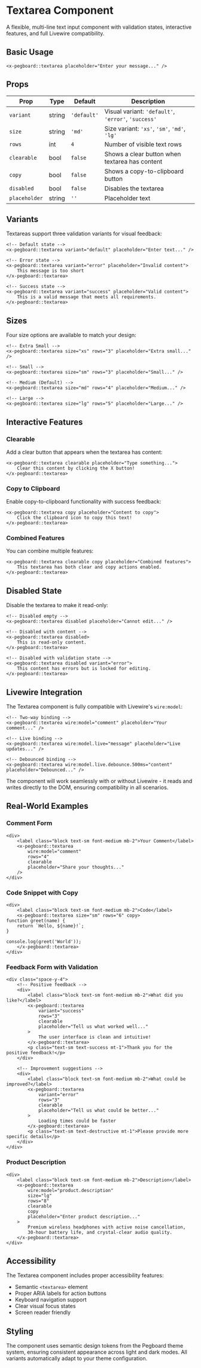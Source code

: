 # Textarea Component

A flexible, multi-line text input component with validation states, interactive features, and full Livewire compatibility.

## Basic Usage

```blade
<x-pegboard::textarea placeholder="Enter your message..." />
```

## Props

| Prop | Type | Default | Description |
|------|------|---------|-------------|
| `variant` | string | `'default'` | Visual variant: `'default'`, `'error'`, `'success'` |
| `size` | string | `'md'` | Size variant: `'xs'`, `'sm'`, `'md'`, `'lg'` |
| `rows` | int | `4` | Number of visible text rows |
| `clearable` | bool | `false` | Shows a clear button when textarea has content |
| `copy` | bool | `false` | Shows a copy-to-clipboard button |
| `disabled` | bool | `false` | Disables the textarea |
| `placeholder` | string | `''` | Placeholder text |

## Variants

Textareas support three validation variants for visual feedback:

```blade
<!-- Default state -->
<x-pegboard::textarea variant="default" placeholder="Enter text..." />

<!-- Error state -->
<x-pegboard::textarea variant="error" placeholder="Invalid content">
    This message is too short
</x-pegboard::textarea>

<!-- Success state -->
<x-pegboard::textarea variant="success" placeholder="Valid content">
    This is a valid message that meets all requirements.
</x-pegboard::textarea>
```

## Sizes

Four size options are available to match your design:

```blade
<!-- Extra Small -->
<x-pegboard::textarea size="xs" rows="3" placeholder="Extra small..." />

<!-- Small -->
<x-pegboard::textarea size="sm" rows="3" placeholder="Small..." />

<!-- Medium (Default) -->
<x-pegboard::textarea size="md" rows="4" placeholder="Medium..." />

<!-- Large -->
<x-pegboard::textarea size="lg" rows="5" placeholder="Large..." />
```

## Interactive Features

### Clearable

Add a clear button that appears when the textarea has content:

```blade
<x-pegboard::textarea clearable placeholder="Type something...">
    Clear this content by clicking the X button!
</x-pegboard::textarea>
```

### Copy to Clipboard

Enable copy-to-clipboard functionality with success feedback:

```blade
<x-pegboard::textarea copy placeholder="Content to copy">
    Click the clipboard icon to copy this text!
</x-pegboard::textarea>
```

### Combined Features

You can combine multiple features:

```blade
<x-pegboard::textarea clearable copy placeholder="Combined features">
    This textarea has both clear and copy actions enabled.
</x-pegboard::textarea>
```

## Disabled State

Disable the textarea to make it read-only:

```blade
<!-- Disabled empty -->
<x-pegboard::textarea disabled placeholder="Cannot edit..." />

<!-- Disabled with content -->
<x-pegboard::textarea disabled>
    This is read-only content.
</x-pegboard::textarea>

<!-- Disabled with validation state -->
<x-pegboard::textarea disabled variant="error">
    This content has errors but is locked for editing.
</x-pegboard::textarea>
```

## Livewire Integration

The Textarea component is fully compatible with Livewire's `wire:model`:

```blade
<!-- Two-way binding -->
<x-pegboard::textarea wire:model="comment" placeholder="Your comment..." />

<!-- Live binding -->
<x-pegboard::textarea wire:model.live="message" placeholder="Live updates..." />

<!-- Debounced binding -->
<x-pegboard::textarea wire:model.live.debounce.500ms="content" placeholder="Debounced..." />
```

The component will work seamlessly with or without Livewire - it reads and writes directly to the DOM, ensuring compatibility in all scenarios.

## Real-World Examples

### Comment Form

```blade
<div>
    <label class="block text-sm font-medium mb-2">Your Comment</label>
    <x-pegboard::textarea
        wire:model="comment"
        rows="4"
        clearable
        placeholder="Share your thoughts..."
    />
</div>
```

### Code Snippet with Copy

```blade
<div>
    <label class="block text-sm font-medium mb-2">Code</label>
    <x-pegboard::textarea size="sm" rows="6" copy>
function greet(name) {
    return `Hello, ${name}!`;
}

console.log(greet('World'));
    </x-pegboard::textarea>
</div>
```

### Feedback Form with Validation

```blade
<div class="space-y-4">
    <!-- Positive feedback -->
    <div>
        <label class="block text-sm font-medium mb-2">What did you like?</label>
        <x-pegboard::textarea
            variant="success"
            rows="3"
            clearable
            placeholder="Tell us what worked well..."
        >
            The user interface is clean and intuitive!
        </x-pegboard::textarea>
        <p class="text-sm text-success mt-1">Thank you for the positive feedback!</p>
    </div>

    <!-- Improvement suggestions -->
    <div>
        <label class="block text-sm font-medium mb-2">What could be improved?</label>
        <x-pegboard::textarea
            variant="error"
            rows="3"
            clearable
            placeholder="Tell us what could be better..."
        >
            Loading times could be faster
        </x-pegboard::textarea>
        <p class="text-sm text-destructive mt-1">Please provide more specific details</p>
    </div>
</div>
```

### Product Description

```blade
<div>
    <label class="block text-sm font-medium mb-2">Description</label>
    <x-pegboard::textarea
        wire:model="product.description"
        size="lg"
        rows="8"
        clearable
        copy
        placeholder="Enter product description..."
    >
        Premium wireless headphones with active noise cancellation,
        30-hour battery life, and crystal-clear audio quality.
    </x-pegboard::textarea>
</div>
```

## Accessibility

The Textarea component includes proper accessibility features:

- Semantic `<textarea>` element
- Proper ARIA labels for action buttons
- Keyboard navigation support
- Clear visual focus states
- Screen reader friendly

## Styling

The component uses semantic design tokens from the Pegboard theme system, ensuring consistent appearance across light and dark modes. All variants automatically adapt to your theme configuration.
